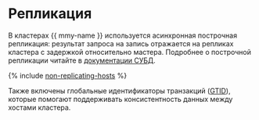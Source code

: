 # Репликация

В кластерах {{ mmy-name }} используется асинхронная построчная репликация: результат запроса на запись отражается на репликах кластера с задержкой относительно мастера. Подробнее о построчной репликации читайте в [документации СУБД](https://dev.mysql.com/doc/refman/5.7/en/replication-rbr-usage.html).

{% include [non-replicating-hosts](../../_includes/mdb/non-replicating-hosts.md) %}

Также включены глобальные идентификаторы транзакций ([GTID](https://dev.mysql.com/doc/refman/5.7/en/replication-gtids-concepts.html)), которые помогают поддерживать консистентность данных между хостами кластера.